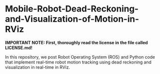 # Mobile-Robot-Dead-Reckoning-and-Visualization-of-Motion-in-RViz

**IMPORTANT NOTE: First, thoroughly read the license in the file called LICENSE.md!**

In this repository, we post Robot Operating System (ROS) and Python code that implement real-time robot motion tracking using dead reckoning and visualization in real-time in RViz.
